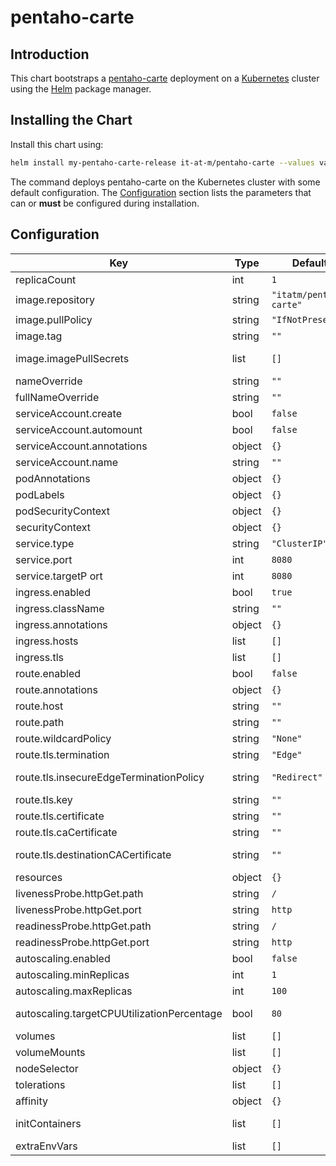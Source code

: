 # pentaho-carte

## Introduction

This chart bootstraps a [pentaho-carte](https://github.com/it-at-m/pentaho-carte) deployment on a [Kubernetes](http://kubernetes.io) cluster using the [Helm](https://helm.sh) package manager.

## Installing the Chart

Install this chart using:

```bash
helm install my-pentaho-carte-release it-at-m/pentaho-carte --values values.yaml
```

The command deploys pentaho-carte on the Kubernetes cluster with some default configuration. The [Configuration](#configuration) section lists the parameters that can or **must** be configured during installation.

## Configuration

| Key                                        | Type   | Default                 | Description                             |
| ------------------------------------------ | ------ | ----------------------- | --------------------------------------- |
| replicaCount                               | int    | `1`                     | Number of replicas                      |
| image.repository                           | string | `"itatm/pentaho-carte"` | Image to use for deploying              |
| image.pullPolicy                           | string | `"IfNotPresent"`        | Image pull policy                       |
| image.tag                                  | string | `""`                    | Image tag                               |
| image.imagePullSecrets                     | list   | `[]`                    | Image pull secrets specification        |
| nameOverride                               | string | `""`                    | Override chart name                     |
| fullNameOverride                           | string | `""`                    | Override fullname                       |
| serviceAccount.create                      | bool   | `false`                 | Create service account                  |
| serviceAccount.automount                   | bool   | `false`                 | Mount Service account                   |
| serviceAccount.annotations                 | object | `{}`                    | Service account annotations             |
| serviceAccount.name                        | string | `""`                    | Service account name                    |
| podAnnotations                             | object | `{}`                    | Pod annotations                         |
| podLabels                                  | object | `{}`                    | Pod Labels                              |
| podSecurityContext                         | object | `{}`                    | Pod Security Context                    |
| securityContext                            | object | `{}`                    | Security Context                        |
| service.type                               | string | `"ClusterIP"`           | Service type                            |
| service.port                               | int    | `8080`                  | Service port                            |
| service.targetP ort                        | int    | `8080`                  | Service target port                     |
| ingress.enabled                            | bool   | `true`                  | Enable ingress                          |
| ingress.className                          | string | `""`                    |                                         |
| ingress.annotations                        | object | `{}`                    |                                         |
| ingress.hosts                              | list   | `[]`                    |                                         |
| ingress.tls                                | list   | `[]`                    |                                         |
| route.enabled                              | bool   | `false`                 | Create OpenShift route                  |
| route.annotations                          | object | `{}`                    | Route annotations                       |
| route.host                                 | string | `""`                    | Route host                              |
| route.path                                 | string | `""`                    | Route path                              |
| route.wildcardPolicy                       | string | `"None"`                | Route wildcard policy                   |
| route.tls.termination                      | string | `"Edge"`                | Route tsl termination                   |
| route.tls.insecureEdgeTerminationPolicy    | string | `"Redirect"`            | Route tls insecureEdgeTerminationPolicy |
| route.tls.key                              | string | `""`                    | Route tls key                           |
| route.tls.certificate                      | string | `""`                    | Route tls certificate                   |
| route.tls.caCertificate                    | string | `""`                    | Route tls ca certificate                |
| route.tls.destinationCACertificate         | string | `""`                    | Route tls destination ca certificate    |
| resources                                  | object | `{}`                    | Pod resources                           |
| livenessProbe.httpGet.path                 | string | `/`                     | Path to use for liveness probe          |
| livenessProbe.httpGet.port                 | string | `http`                  | Port to use for liveness probe          |
| readinessProbe.httpGet.path                | string | `/`                     | Path to use for readiness probe         |
| readinessProbe.httpGet.port                | string | `http`                  | Path to use for readiness probe         |
| autoscaling.enabled                        | bool   | `false`                 | Enable autoscaling                      |
| autoscaling.minReplicas                    | int    | `1`                     | Minimal replicas                        |
| autoscaling.maxReplicas                    | int    | `100`                   | Maximal replicas                        |
| autoscaling.targetCPUUtilizationPercentage | bool   | `80`                    | CPU Utilization to use for autoscaling  |
| volumes                                    | list   | `[]`                    | Additional Volumes                      |
| volumeMounts                               | list   | `[]`                    | Additional volume mounts                |
| nodeSelector                               | object | `{}`                    | Kubernetes node selector                |
| tolerations                                | list   | `[]`                    | Kubernetes tolerations                  |
| affinity                                   | object | `{}`                    | Kubernetes node affinity                |
| initContainers                             | list   | `[]`                    | Extra initContainers for the pods       |
| extraEnvVars                               | list   | `[]`                    | Extra environment variables             |
